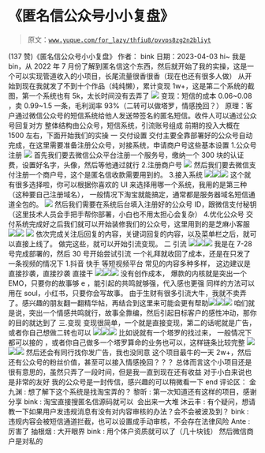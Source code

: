 # 《匿名信公众号小小复盘》

> 原文：[`www.yuque.com/for_lazy/thfiu8/pvvps8zg2n2bliyt`](https://www.yuque.com/for_lazy/thfiu8/pvvps8zg2n2bliyt)

<ne-h2 id="bffa48c0" data-lake-id="bffa48c0"><ne-heading-ext><ne-heading-anchor></ne-heading-anchor><ne-heading-fold></ne-heading-fold></ne-heading-ext><ne-heading-content><ne-text id="uc36e9d6c">(137 赞)《匿名信公众号小小复盘》</ne-text></ne-heading-content></ne-h2> <ne-p id="ub44dd06e" data-lake-id="ub44dd06e"><ne-text id="u290bca5a">作者： bink</ne-text></ne-p> <ne-p id="ub97c5ee3" data-lake-id="ub97c5ee3"><ne-text id="u0933130c">日期：2023-04-03</ne-text></ne-p> <ne-p id="u7b609958" data-lake-id="u7b609958"><ne-text id="u95c4d37c">hi~ 我是 bin，从 2022 年 7 月份了解到匿名信这个东西，然后就开始了我的实操，这是一个可以实现管道收入的小项目，长尾流量很香很香（现在也还有很多人做）</ne-text></ne-p> <ne-p id="u91d8ad76" data-lake-id="u91d8ad76"><ne-text id="ue5200ef3">从开始到现在我就发了不到十个作品（纯纯懒），累计变现 1w+，这是第二个系统的截图，第一个系统也有 5k，太长时间没有去弄了</ne-text></ne-p> <ne-p id="u1f862d48" data-lake-id="u1f862d48"><ne-card data-card-name="image" data-card-type="inline" id="Qv7gT" data-event-boundary="card">![](img/ac91afe6afc0706ede7ccc1854eb97dd.png)</ne-card></ne-p> <ne-p id="u4041194e" data-lake-id="u4041194e"><ne-text id="ued3319e3">变现：短信的成本 0.06~0.08 ，卖 0.99~1.5 一条，毛利润率 93%（二转可以做塔罗，情感挽回？）</ne-text></ne-p> <ne-p id="u801e52ac" data-lake-id="u801e52ac"><ne-text id="u02bf1b36" ne-bold="true">原理：客户通过微信公众号的短信系统给他人发送带签名的匿名短信。收件人可以通过公众号回复对方</ne-text></ne-p> <ne-p id="ua76d9a67" data-lake-id="ua76d9a67"><ne-text id="ua893168c">整体结构由公众号，短信系统，引流账号组成</ne-text></ne-p> <ne-p id="u0d5df6f9" data-lake-id="u0d5df6f9"><ne-text id="ueddc332f">前期的投入大概在 1500 左右，下面开始我们的实操</ne-text></ne-p> <ne-p id="u6e1dde39" data-lake-id="u6e1dde39"><ne-text id="u721962f1" ne-bold="true">一 交付设置</ne-text></ne-p> <ne-p id="u21bda626" data-lake-id="u21bda626"><ne-text id="u85b85307">交付主要全靠部署好的公众号自动完成，在这里需要准备注册公众号，对接系统，申请商户号这些基本设置</ne-text></ne-p> <ne-p id="udd33f69f" data-lake-id="udd33f69f"><ne-text id="u29b7c240">1.公众号注册</ne-text></ne-p> <ne-p id="u33a7cbe4" data-lake-id="u33a7cbe4"><ne-card data-card-name="image" data-card-type="inline" id="Xk8y0" data-event-boundary="card">![](img/6c0876ae3432956788139c16eac001e9.png)</ne-card></ne-p> <ne-p id="ue1af5a26" data-lake-id="ue1af5a26"><ne-text id="ue5a46782">首先我们要去微信公众平台注册一个服务号，缴纳一个 300 块的认证费，设置好名字，头像，然后等他通过就行</ne-text></ne-p> <ne-p id="uae25963d" data-lake-id="uae25963d"><ne-text id="ub9c05b20">2.注册商户号</ne-text></ne-p> <ne-p id="u8328d52d" data-lake-id="u8328d52d"><ne-card data-card-name="image" data-card-type="inline" id="UbcEM" data-event-boundary="card">![](img/14f112f0ae6288aff18efe82ae3a1045.png)</ne-card></ne-p> <ne-p id="u208925d0" data-lake-id="u208925d0"><ne-text id="ua828b7fa">然后我们要去微信支付注册一个商户号，这个是匿名信收款需要用到的。</ne-text></ne-p> <ne-p id="uc40cc8ca" data-lake-id="uc40cc8ca"><ne-text id="u2691b387">3.接入系统</ne-text></ne-p> <ne-p id="ubc27c86f" data-lake-id="ubc27c86f"><ne-card data-card-name="image" data-card-type="inline" id="hm3kD" data-event-boundary="card">![](img/d8a9beb63ec73bd2ad93e1a2567bdc9d.png)</ne-card><ne-card data-card-name="image" data-card-type="inline" id="AFyCF" data-event-boundary="card">![](img/28d0fe7c8076175f9b3e962274631f83.png)</ne-card><ne-card data-card-name="image" data-card-type="inline" id="rLED4" data-event-boundary="card">![](img/41b894f7684f99566c0063de79fdfeb4.png)</ne-card></ne-p> <ne-p id="u91b0aab5" data-lake-id="u91b0aab5"><ne-text id="ubb4bee72">这个就有很多选择啦，你可以根据你喜欢的 UI 来选择用哪一个系统，我用的是第三种（这种要自己注册域名），</ne-text></ne-p> <ne-p id="u513f1353" data-lake-id="u513f1353"><ne-text id="u76dd8a20">一般情况下淘宝就能搞定，通常都是服务器域名短信通道全包的。</ne-text></ne-p> <ne-p id="ue8d3499d" data-lake-id="ue8d3499d"><ne-card data-card-name="image" data-card-type="inline" id="aKB0Y" data-event-boundary="card">![](img/e1553983d912d2218ac0b742726fee5d.png)</ne-card></ne-p> <ne-p id="u1ee6fc60" data-lake-id="u1ee6fc60"><ne-text id="ufa8135f9">然后我们需要在系统后台填入注册好的公众号 ID，跟微信支付秘钥（这里技术人员会手把手帮你部署，小白也不用太担心会复杂）</ne-text></ne-p> <ne-p id="u9fac909a" data-lake-id="u9fac909a"><ne-text id="ue1b842bc">4.优化公众号</ne-text></ne-p> <ne-p id="u9121047c" data-lake-id="u9121047c"><ne-text id="u452ad096">交付系统完成好之后我们就可以开始装修我们的公众号，这里用到的是芝麻小客服</ne-text></ne-p> <ne-p id="u759379ab" data-lake-id="u759379ab"><ne-card data-card-name="image" data-card-type="inline" id="IfDS9" data-event-boundary="card">![](img/ba9473e5a43cce07f61a94acb3ace486.png)</ne-card><ne-card data-card-name="image" data-card-type="inline" id="pLOhJ" data-event-boundary="card">![](img/0ecbb4c95de3b6a2875c23cd295de3c6.png)</ne-card></ne-p> <ne-p id="u3c38f93a" data-lake-id="u3c38f93a"><ne-card data-card-name="image" data-card-type="inline" id="LJqT4" data-event-boundary="card">![](img/3960ac2934587e29a98ff0ab767bfdc6.png)</ne-card></ne-p> <ne-p id="uc1073751" data-lake-id="uc1073751"><ne-text id="u267ab06e">依次完成关注后回复的内容，关键词回复的内容，以及菜单栏之后，就可以直接上线了。</ne-text></ne-p> <ne-p id="u4844d932" data-lake-id="u4844d932"><ne-text id="u9fc9f440">做完这些，就可以开始引流变现。</ne-text></ne-p> <ne-p id="u77e4f5e7" data-lake-id="u77e4f5e7"><ne-text id="uf8b39bae" ne-bold="true">二 引流</ne-text></ne-p> <ne-p id="u3c786fb3" data-lake-id="u3c786fb3"><ne-card data-card-name="image" data-card-type="inline" id="ll6xP" data-event-boundary="card">![](img/1c79ec860265d53acaf994df1923e155.png)</ne-card><ne-card data-card-name="image" data-card-type="inline" id="NHcL6" data-event-boundary="card">![](img/ade795124b02bcb291e0e66e28c59b99.png)</ne-card><ne-card data-card-name="image" data-card-type="inline" id="G1KXu" data-event-boundary="card">![](img/53afdbfbdcd795f5b965b727ccc731f7.png)</ne-card></ne-p> <ne-p id="u19bed415" data-lake-id="u19bed415"><ne-text id="u22365967">我是在 7-28 号完成部署的，然后 30 号开始尝试引流</ne-text></ne-p> <ne-p id="u0787c5ac" data-lake-id="u0787c5ac"><ne-text id="u88b6d79b">一个礼拜就收回了成本，还是在只发了一条视频的情况下</ne-text></ne-p> <ne-p id="ud04cd87a" data-lake-id="ud04cd87a"><ne-text id="uc7506147">1.抖音 快手 等短视频平台</ne-text></ne-p> <ne-p id="ua08ee69f" data-lake-id="ua08ee69f"><ne-text id="u1ed99d30">常见的内容多种多样， 这边建议是直接抄袭，直接抄袭 直接干</ne-text></ne-p> <ne-p id="u93521bc8" data-lake-id="u93521bc8"><ne-card data-card-name="image" data-card-type="inline" id="Yhmsh" data-event-boundary="card">![](img/5520c9e4da9021a07f1c708aeb865ed3.png)</ne-card><ne-card data-card-name="image" data-card-type="inline" id="zJmwO" data-event-boundary="card">![](img/5bc18c4e19c106609e8813554a02ec3c.png)</ne-card><ne-card data-card-name="image" data-card-type="inline" id="xmdCI" data-event-boundary="card">![](img/e4acca9877aaea78ce2d598aa5dc2664.png)</ne-card></ne-p> <ne-p id="u80044227" data-lake-id="u80044227"><ne-text id="uef9c6193">没有创作成本， 爆款的内核就是突出一个 EMO，只要你的故事够 e ，能引起的共鸣就够强，代入感也更强</ne-text></ne-p> <ne-p id="ucecb8c3e" data-lake-id="ucecb8c3e"><ne-text id="u7d14c616" ne-bold="true">同样的方法可以用在 soul，小红书，只要你会写故事</ne-text><ne-text id="ufbd3fed0">。</ne-text></ne-p> <ne-p id="u64809a6e" data-lake-id="u64809a6e"><ne-text id="ud1a0f9df" ne-bold="true">由于生财有很多引流大牛，我就不卖弄了。感兴趣的朋友翻一翻精华帖，再结合到这里来可能会更有帮助</ne-text><ne-card data-card-name="image" data-card-type="inline" id="nnxB4" data-event-boundary="card">![](img/f663ea19fffd92be555174dc8fb5926c.png)</ne-card><ne-card data-card-name="image" data-card-type="inline" id="Fwe4B" data-event-boundary="card">![](img/d98452da5a851e57dcf73a258e131a74.png)</ne-card><ne-card data-card-name="image" data-card-type="inline" id="lmYgR" data-event-boundary="card">![](img/65d45d6ffe38a800affc3ba5773ddb0a.png)</ne-card></ne-p> <ne-p id="u5524f38a" data-lake-id="u5524f38a"><ne-text id="ufecae041" ne-bold="true">咱们就是说，突出一个情感共鸣就行，故事全靠编，然后引起目标客户的感性冲动，那你的目的就达到了</ne-text></ne-p> <ne-p id="ua1c0e9da" data-lake-id="ua1c0e9da"><ne-text id="ubb8ebea4" ne-bold="true">三.变现</ne-text></ne-p> <ne-p id="u442c16e6" data-lake-id="u442c16e6"><ne-text id="u363b657f">变现很简单，一个就是直接变现，第二的话呢就是广告，或者你自己想做二转也可以</ne-text></ne-p> <ne-p id="u2a4abfcf" data-lake-id="u2a4abfcf"><ne-card data-card-name="image" data-card-type="inline" id="Upjbk" data-event-boundary="card">![](img/d0d41106a9ab92b8728255e79bffd0ee.png)</ne-card><ne-card data-card-name="image" data-card-type="inline" id="OfLyE" data-event-boundary="card">![](img/3302625c05fd425c0c0010425e0fe474.png)</ne-card><ne-card data-card-name="image" data-card-type="inline" id="vIazE" data-event-boundary="card">![](img/850f08d79314189819beceac389687ca.png)</ne-card></ne-p> <ne-p id="u1c3509ac" data-lake-id="u1c3509ac"><ne-text id="uaa421800">比如说就有一个塔罗的找过来， 一般情况下都可以接的 ，或者你自己做多一个塔罗算命的业务也可以，这样链条比较完整</ne-text></ne-p> <ne-p id="u192c0017" data-lake-id="u192c0017"><ne-card data-card-name="image" data-card-type="inline" id="KsJf3" data-event-boundary="card">![](img/600652778fc8787b9747e73face25b16.png)</ne-card><ne-card data-card-name="image" data-card-type="inline" id="vujTR" data-event-boundary="card">![](img/11be6bd96c1831b1c08b8fab33d22eda.png)</ne-card><ne-card data-card-name="image" data-card-type="inline" id="zlTPP" data-event-boundary="card">![](img/11e908cebf3127917da436aed4cc92f6.png)</ne-card></ne-p> <ne-p id="u440d01bd" data-lake-id="u440d01bd"><ne-text id="u7ce09bfa">然后还会有同行找你发广告，我也没同意</ne-text></ne-p> <ne-p id="u30b000f8" data-lake-id="u30b000f8"><ne-text id="ubd286a9b" ne-bold="true">这个项目最牛的一天 2w+，然后还有公众号的粉丝价值，甚至可以接入情感挽回？？？</ne-text></ne-p> <ne-p id="ucbd8151a" data-lake-id="ucbd8151a"><ne-text id="u11b5a370" ne-bold="true">总体而言这个小项目还是很有意思的，虽然只弄了一段时间，但是我一直到现在还有收益</ne-text></ne-p> <ne-p id="ubc1ece10" data-lake-id="ubc1ece10"><ne-text id="u1b6f1384" ne-bold="true">对于小白来说也是非常的友好</ne-text></ne-p> <ne-p id="ucba37ce4" data-lake-id="ucba37ce4"><ne-text id="u6f1db519">我的公众号是一封传信，感兴趣的可以稍微看一下</ne-text></ne-p> <ne-p id="uaed73195" data-lake-id="uaed73195"><ne-text id="uc6e32288">end</ne-text></ne-p> <ne-hole id="u9da1ba6a" data-lake-id="u9da1ba6a"><ne-card data-card-name="hr" data-card-type="block" id="LDbOS" data-event-boundary="card"><ne-p id="u2ce80542" data-lake-id="u2ce80542"><ne-text id="u4778c29a">评论区：</ne-text></ne-p> <ne-p id="u5d6689fa" data-lake-id="u5d6689fa"><ne-text id="ue2515cf1">金九渊 : 想了解下这个系统是找淘宝弄的？</ne-text> <ne-text id="u6f92a0e6">黎昕 : 第一次知道还有这样的项目，感谢分享</ne-text> <ne-text id="u7e6ce9b0">bink : 淘宝直接搜匿名信源码就可以  会出来一大堆</ne-text> <ne-text id="ue3bf6fd3">沐云丰 : 有个疑问，想请教一下如果用户发违规消息有没有对内容审核的办法？会不会被波及到？</ne-text> <ne-text id="u6b8c10d0">bink : 违规内容会被短信通道拦截，也可以设置成手动审核，不会存在法律风险</ne-text> <ne-text id="u36e861a5">Ante : 厉害了</ne-text> <ne-text id="u1d252e77">抽根烟 : 大开眼界</ne-text> <ne-text id="uacf01549">bink : 用个体户资质就可以了（几十块钱）</ne-text> <ne-text id="u9b5ddd9c">然后微信商户是对私的</ne-text></ne-p></ne-card></ne-hole>